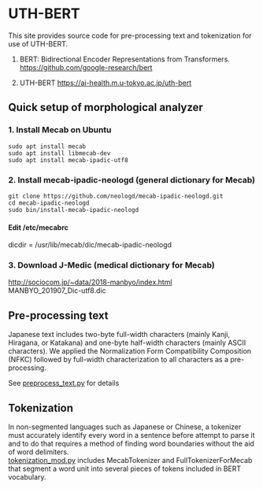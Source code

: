 # UTH-BERT
This site provides source code for pre-processing text and tokenization for use of UTH-BERT.<br>

1. BERT: Bidirectional Encoder Representations from Transformers.<br>
https://github.com/google-research/bert<br>

2. UTH-BERT
https://ai-health.m.u-tokyo.ac.jp/uth-bert<br>

## Quick setup of morphological analyzer

### 1. Install Mecab on Ubuntu 

`sudo apt install mecab`<br>
`sudo apt install libmecab-dev`<br>
`sudo apt install mecab-ipadic-utf8`<br>

### 2. Install mecab-ipadic-neologd (general dictionary for Mecab)

`git clone https://github.com/neologd/mecab-ipadic-neologd.git`<br>
`cd mecab-ipadic-neologd`<br>
`sudo bin/install-mecab-ipadic-neologd`<br>

#### Edit /etc/mecabrc<br>
dicdir = /usr/lib/mecab/dic/mecab-ipadic-neologd<br>

###  3. Download J-Medic (medical dictionary for Mecab)

http://sociocom.jp/~data/2018-manbyo/index.html<br>
MANBYO_201907_Dic-utf8.dic

## Pre-processing text

Japanese text includes two-byte full-width characters (mainly Kanji, Hiragana, or Katakana) and one-byte half-width characters (mainly ASCII characters). We applied the Normalization Form Compatibility Composition (NFKC) followed by full-width characterization to all characters as a pre-processing.<br>

See [preprocess_text.py](https://github.com/jinseikenai/uth-bert/blob/master/preprocess_text.py) for details<br>
 
## Tokenization

In non-segmented languages such as Japanese or Chinese, a tokenizer must accurately identify every word in a sentence before attempt to parse it and to do that requires a method of finding word boundaries without the aid of word delimiters.<br> [tokenization_mod.py](https://github.com/jinseikenai/uth-bert/blob/master/tokenization_mod.py) includes MecabTokenizer and FullTokenizerForMecab that segment a word unit into several pieces of tokens included in BERT vocabulary.



